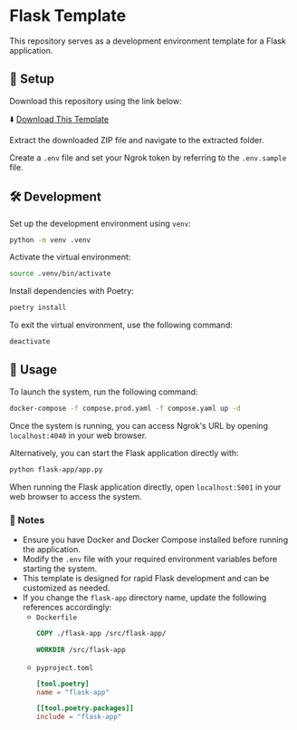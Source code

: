 # Flask Template

This repository serves as a development environment template for a Flask application.

## 🚀 Setup
Download this repository using the link below:

⬇️ [Download This Template](https://github.com/Tomopu/flask_template/archive/refs/heads/main.zip)

Extract the downloaded ZIP file and navigate to the extracted folder.

Create a `.env` file and set your Ngrok token by referring to the `.env.sample` file.


## 🛠 Development

Set up the development environment using `venv`:

```bash
python -m venv .venv
```

Activate the virtual environment:

```bash
source .venv/bin/activate
```

Install dependencies with Poetry:

```bash
poetry install
```

To exit the virtual environment, use the following command:

```bash
deactivate
```


## 📌 Usage

To launch the system, run the following command:

```bash
docker-compose -f compose.prod.yaml -f compose.yaml up -d
```

Once the system is running, you can access Ngrok's URL by opening `localhost:4040` in your web browser.

Alternatively, you can start the Flask application directly with:
```bash
python flask-app/app.py
```
When running the Flask application directly, open `localhost:5001` in your web browser to access the system.


### 🎯 Notes
- Ensure you have Docker and Docker Compose installed before running the application.
- Modify the `.env` file with your required environment variables before starting the system.
- This template is designed for rapid Flask development and can be customized as needed.
- If you change the `flask-app` directory name, update the following references accordingly:
  - `Dockerfile`
    ```dockerfile
    COPY ./flask-app /src/flask-app/
    ```
    ```dockerfile
    WORKDIR /src/flask-app
    ```
  - `pyproject.toml`
    ```toml
    [tool.poetry]
    name = "flask-app"
    ```
    ```toml
    [[tool.poetry.packages]]
    include = "flask-app"
    ```

